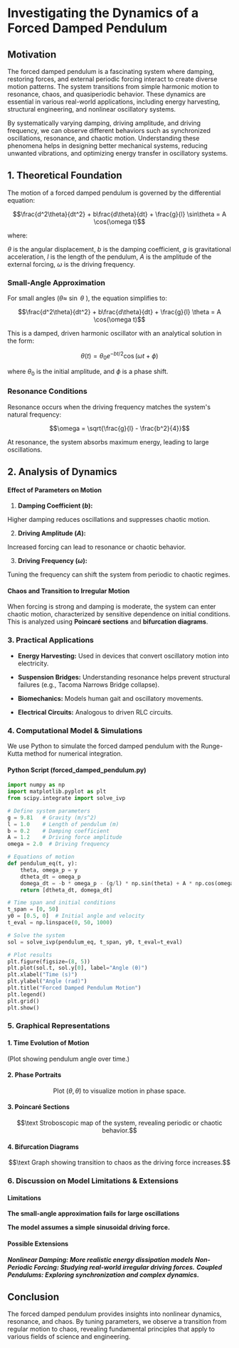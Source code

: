 # Investigating the Dynamics of a Forced Damped Pendulum
## Motivation
The forced damped pendulum is a fascinating system where damping, restoring forces, and external periodic forcing interact to create diverse motion patterns. The system transitions from simple harmonic motion to resonance, chaos, and quasiperiodic behavior. These dynamics are essential in various real-world applications, including energy harvesting, structural engineering, and nonlinear oscillatory systems.</p>

By systematically varying damping, driving amplitude, and driving frequency, we can observe different behaviors such as synchronized oscillations, resonance, and chaotic motion. Understanding these phenomena helps in designing better mechanical systems, reducing unwanted vibrations, and optimizing energy transfer in oscillatory systems.</p>


## 1. Theoretical Foundation

The motion of a forced damped pendulum is governed by the differential equation:

$$\frac{d^2\theta}{dt^2} + b\frac{d\theta}{dt} + \frac{g}{l} \sin\theta = A \cos(\omega t)$$



where:

$\theta$   is the angular displacement,
$b$        is the damping coefficient,
$g$        is gravitational acceleration,
$l$        is the length of the pendulum,
$A$        is the amplitude of the external forcing,
$\omega$   is the driving frequency.


### Small-Angle Approximation

For small angles ($\theta\approx$ $\sin$ $\theta$ ), the equation simplifies to:

$$\frac{d^2\theta}{dt^2} + b\frac{d\theta}{dt} + \frac{g}{l} \theta = A \cos(\omega t)$$

This is a damped, driven harmonic oscillator with an analytical solution in the form:

$$\theta(t) = \theta_0 e^{-bt/2} \cos(\omega t + \phi)$$

where $\theta_0$ is the initial amplitude, and $\phi$ is a phase shift.


### Resonance Conditions

Resonance occurs when the driving frequency matches the system's natural frequency:

$$\omega = \sqrt{\frac{g}{l} - \frac{b^2}{4}}$$

At resonance, the system absorbs maximum energy, leading to large oscillations.


## 2. Analysis of Dynamics

#### Effect of Parameters on Motion


1. **Damping Coefficient ($b$):**

Higher damping reduces oscillations and suppresses chaotic motion.

2. **Driving Amplitude ($A$):**

Increased forcing can lead to resonance or chaotic behavior.

3. **Driving Frequency ($\omega$):**

Tuning the frequency can shift the system from periodic to chaotic regimes.

#### Chaos and Transition to Irregular Motion


When forcing is strong and damping is moderate, the system can enter chaotic motion, characterized by sensitive dependence on initial conditions. This is analyzed using **Poincaré sections** and **bifurcation diagrams**.


### 3. Practical Applications

* **Energy Harvesting:** Used in devices that convert oscillatory motion into electricity.</p>
* **Suspension Bridges:** Understanding resonance helps prevent structural failures (e.g., Tacoma Narrows Bridge collapse).</p>
* **Biomechanics:** Models human gait and oscillatory movements.</p>
* **Electrical Circuits:** Analogous to driven RLC circuits.

### 4. Computational Model & Simulations

We use Python to simulate the forced damped pendulum with the Runge-Kutta method for numerical integration.


#### Python Script (forced_damped_pendulum.py)

```python
import numpy as np
import matplotlib.pyplot as plt
from scipy.integrate import solve_ivp

# Define system parameters
g = 9.81   # Gravity (m/s^2)
l = 1.0    # Length of pendulum (m)
b = 0.2    # Damping coefficient
A = 1.2    # Driving force amplitude
omega = 2.0  # Driving frequency

# Equations of motion
def pendulum_eq(t, y):
    theta, omega_p = y
    dtheta_dt = omega_p
    domega_dt = -b * omega_p - (g/l) * np.sin(theta) + A * np.cos(omega * t)
    return [dtheta_dt, domega_dt]

# Time span and initial conditions
t_span = [0, 50]
y0 = [0.5, 0]  # Initial angle and velocity
t_eval = np.linspace(0, 50, 1000)

# Solve the system
sol = solve_ivp(pendulum_eq, t_span, y0, t_eval=t_eval)

# Plot results
plt.figure(figsize=(8, 5))
plt.plot(sol.t, sol.y[0], label="Angle (θ)")
plt.xlabel("Time (s)")
plt.ylabel("Angle (rad)")
plt.title("Forced Damped Pendulum Motion")
plt.legend()
plt.grid()
plt.show() 
```


### 5. Graphical Representations

#### 1. Time Evolution of Motion

(Plot showing pendulum angle over time.)


#### 2. Phase Portraits

$${{\text{Plot } (\theta, \dot{\theta}) \text{ to visualize motion in phase space.}}}$$


#### 3. Poincaré Sections

$$\text Stroboscopic map of the system, revealing periodic or chaotic behavior.$$

#### 4. Bifurcation Diagrams

$$\text Graph showing transition to chaos as the driving force increases.$$


### 6. Discussion on Model Limitations & Extensions


#### Limitations

****The small-angle approximation fails for large oscillations****

****The model assumes a simple sinusoidal driving force.****

#### Possible Extensions

***Nonlinear Damping: More realistic energy dissipation models***
***Non-Periodic Forcing: Studying real-world irregular driving forces.***
***Coupled Pendulums: Exploring synchronization and complex dynamics.***

## Conclusion

The forced damped pendulum provides insights into nonlinear dynamics, resonance, and chaos. By tuning parameters, we observe a transition from regular motion to chaos, revealing fundamental principles that apply to various fields of science and engineering.